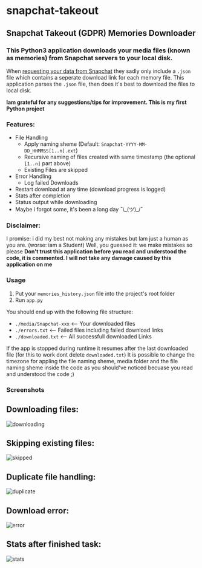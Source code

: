 # snapchat-takeout
## Snapchat Takeout (GDPR) Memories Downloader
### This Python3 application downloads your media files (known as memories) from Snapchat servers to your local disk.

When [requesting your data from Snapchat](https://accounts.snapchat.com/accounts/downloadmydata) they sadly only include a `.json` file which contains a seperate download link for each memory file.
This application parses the `.json` file, then does it's best to download the files to local disk.

**Iam grateful for any suggestions/tips for improvement. This is my first Python project**

### Features:
- File Handling
  - Apply naming sheme (Default: `Snapchat-YYYY-MM-DD_HHMMSS[1..n].ext`)
  - Recursive naming of files created with same timestamp (the optional `[1..n]` part above)
  - Existing Files are skipped
- Error Handling
  - Log failed Downloads
- Restart download at any time (download progress is logged)
- Stats after completion
- Status output while downloading
- Maybe i forgot some, it's been a long day ¯\\\_(ツ)\_/¯

### Disclaimer:
I promise: i did my best not making any mistakes but Iam just a human as you are. (worse: iam a Student) Well, you guessed it: we make mistakes so please **Don't trust this application before you read and understood the code, it is commented. I will not take any damage caused by this application on me**

### Usage
1. Put your `memories_history.json` file into the project's root folder
2. Run `app.py`

You should end up with the following file structure:
- `./media/Snapchat-xxx` <-- Your downloaded files
- `./errors.txt` <-- Failed files including failed download links
- `./downloaded.txt` <-- All successfull downloaded Links

If the app is stopped during runtime it resumes after the last downloaded file (for this to work dont delete `downloaded.txt`)
It is possible to change the timezone for appling the file naming sheme, media folder and the file naming sheme inside the code as you should've noticed becuase you read and understood the code ;) 

### Screenshots
Downloading files:
---
![downloading](https://github.com/cmd-k/snapchat-takeout/raw/master/screenshots/downloading.png)

Skipping existing files:
---
![skipped](https://github.com/cmd-k/snapchat-takeout/raw/master/screenshots/skipped.png)

Duplicate file handling:
---
![duplicate](https://github.com/cmd-k/snapchat-takeout/raw/master/screenshots/duplicate.png)

Download error:
---
![error](https://github.com/cmd-k/snapchat-takeout/raw/master/screenshots/error.png)

Stats after finished task:
---
![stats](https://github.com/cmd-k/snapchat-takeout/raw/master/screenshots/stats.png)
